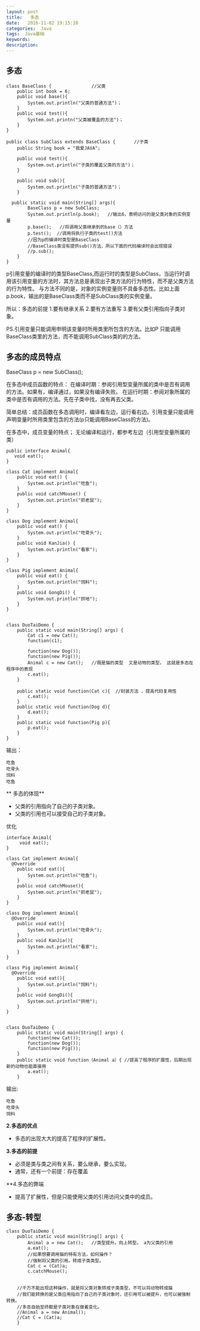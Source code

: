 ```yaml
---
layout: post
title:   多态
date:   2016-11-02 19:15:10
categories:  Java
tags:  Java基础
keywords: 
description: 
---
```


## 多态

```
class BaseClass {               //父类
	public int book = 6;
	public void base(){
		System.out.println("父类的普通方法")；
	}
	public void test(){
		System.out.printn("父类被覆盖的方法")；
	}
}

public class SubClass extends BaseClass {       //子类
	public String book = "我爱JAVA";
	
	public void test(){
		System.out.println("子类的覆盖父类的方法")；
    }
	
	public void sub(){
		System.out.println("子类的普通方法")；
	}
	
  public static void main(String[] args){
		BaseClass p = new SubClass;
		System.out.println(p.book);   //输出6，表明访问的是父类对象的实例变量
		p.base();   //将调用父类继承到的base（）方法
		p.test();  //调用将执行子类的test()方法
		//因为p的编译时类型是BaseClass
		//BaseClass类没有提供sub()方法，所以下面的代码编译时会出现错误
		//p.sub();
	}
}

```

p引用变量的编译时的类型BaseClass,而运行时的类型是SubClass，当运行时调用该引用变量的方法时，其方法总是表现出子类方法的行为特性，而不是父类方法的行为特性。
与方法不同的是，对象的实例变量则不具备多态性。比如上面p.book，输出的是BaseClass类而不是SubClass类的实例变量。

所以：多态的前提
1.要有继承关系
2.要有方法重写
3.要有父类引用指向子类对象。

PS.引用变量只能调用申明该变量时所用类里所包含的方法。比如P 只能调用BaseClass类里的方法，而不能调用SubClass类的的方法。

## 多态的成员特点


BaseClass p = new SubClass();
 
在多态中成员函数的特点：
在编译时期：参阅引用型变量所属的类中是否有调用的方法。如果有，编译通过，如果没有编译失败。
在运行时期：参阅对象所属的类中是否有调用的方法。先在子类中找，没有再去父类。

简单总结：成员函数在多态调用时，编译看左边，运行看右边。引用变量只能调用声明变量时所用类里包含的方法(p只能调用BaseClass的方法)。

在多态中，成员变量的特点；
无论编译和运行，都参考左边（引用型变量所属的类）




```
public interface Animal{
   void eat();
}

class Cat implement Animal{
	public void eat() {
		System.out.println("吃鱼");
	}
	public void catchMouse() {
		System.out.println("抓老鼠");
	}
}

class Dog implement Animal{
	public void eat() {
		System.out.println("吃骨头");
	}
	public void KanJia() {
		System.out.println("看家");
	}
}

class Pig implement Animal{
	public void eat() {
		System.out.println("饲料");
	}
	public void GongDi() {
		System.out.println("拱地");
	}
}


class DuoTaiDemo {
	public static void main(String[] args) {
		Cat c1 = new Cat();
		function(c1);

		function(new Dog());
		function(new Pig());
		Animal c = new Cat();   //既是猫的类型  又是动物的类型， 这就是多态在程序中的表现
		c.eat();
	}
	
	public static void function(Cat c){  //封装方法 ，提高代码复用性
		c.eat();
	}
	public static void function(Dog d){
		d.eat();
	}
	public static void function(Pig p){
		p.eat();
	}
}

```

输出：
```
吃鱼
吃骨头
饲料
吃鱼
```
** 多态的体现**
* 父类的引用指向了自己的子类对象。
* 父类的引用也可以接受自己的子类对象。

优化
```
interface Animal{
	 void eat();
}

class Cat implement Animal{
  @Override
	public void eat(){
		System.out.println("吃鱼");
	}
	public void catchMouse(){
		System.out.println("抓老鼠");
	}
}

class Dog implement Animal{
  @Override
	public void eat(){
		System.out.println("吃骨头");
	}
	public void KanJia(){
		System.out.println("看家");
	}
}

class Pig implement Animal{
  @Override
	public void eat(){
		System.out.println("饲料");
	}
	public void GongDi(){
		System.out.println("拱地");
	}
}


class DuoTaiDemo {
	public static void main(String[] args) {
		function(new Cat());
		function(new Dog());
		function(new Pig());
	}
	public static void function（Animal a）{ //提高了程序的扩展性，后期出现新的动物也能直接用
		a.eat();
	}
```

输出:
```
吃鱼
吃骨头
饲料

```
**2.多态的优点**
* 多态的出现大大的提高了程序的扩展性。

**3.多态的前提**
* 必须是类与类之间有关系，要么继承，要么实现。
* 通常，还有一个前提：存在覆盖

**4.多态的弊端
* 提高了扩展性，但是只能使用父类的引用访问父类中的成员。




## 多态-转型
```
class DuoTaiDemo {
	public static void main(String[] args) {
		Animal a = new Cat();   //类型提升。向上转型。 a为父类的引用
		a.eat();
		//如果想要调用猫的特有方法，如何操作？
		//强制将父类的引用。转成子类类型。
		Cat c = (Cat)a;
		c.catchMouse();
         

    //千万不能出现这种操作，就是将父类对象转成子类类型，不可以将动物转成猫
    //我们能转换的是父类应用指向了自己的子类对象时，还引用可以被提升，也可以被强制转换。
    //多态自始至终都是子类对象在做着变化。
    //Animal a = new Animal();
    //Cat C = (Cat)a;
	}

```


